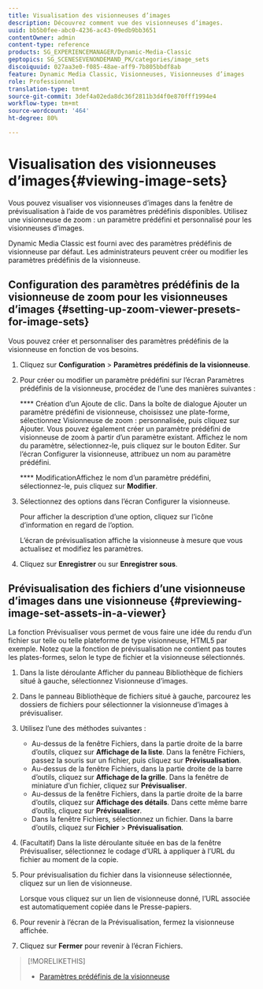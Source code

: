 ```yaml
---
title: Visualisation des visionneuses d’images
description: Découvrez comment vue des visionneuses d’images.
uuid: bb5b0fee-abc0-4236-ac43-09edb9bb3651
contentOwner: admin
content-type: reference
products: SG_EXPERIENCEMANAGER/Dynamic-Media-Classic
geptopics: SG_SCENESEVENONDEMAND_PK/categories/image_sets
discoiquuid: 027aa3e0-f085-48ae-aff9-7b805bbdf8ab
feature: Dynamic Media Classic, Visionneuses, Visionneuses d’images
role: Professionnel
translation-type: tm+mt
source-git-commit: 3def4a02eda8dc36f2811b3d4f0e870fff1994e4
workflow-type: tm+mt
source-wordcount: '464'
ht-degree: 80%

---
```



# Visualisation des visionneuses d’images{#viewing-image-sets}

Vous pouvez visualiser vos visionneuses d’images dans la fenêtre de prévisualisation à l’aide de vos paramètres prédéfinis disponibles. Utilisez une visionneuse de zoom : un paramètre prédéfini et personnalisé pour les visionneuses d’images.

Dynamic Media Classic est fourni avec des paramètres prédéfinis de visionneuse par défaut. Les administrateurs peuvent créer ou modifier les paramètres prédéfinis de la visionneuse.

## Configuration des paramètres prédéfinis de la visionneuse de zoom pour les visionneuses d’images {#setting-up-zoom-viewer-presets-for-image-sets}

Vous pouvez créer et personnaliser des paramètres prédéfinis de la visionneuse en fonction de vos besoins.

1. Cliquez sur **Configuration** > **Paramètres prédéfinis de la visionneuse**.
1. Pour créer ou modifier un paramètre prédéfini sur l’écran Paramètres prédéfinis de la visionneuse, procédez de l’une des manières suivantes :

   **** Création d’un Ajoute de clic. Dans la boîte de dialogue Ajouter un paramètre prédéfini de visionneuse, choisissez une plate-forme, sélectionnez Visionneuse de zoom : personnalisée, puis cliquez sur Ajouter. Vous pouvez également créer un paramètre prédéfini de visionneuse de zoom à partir d’un paramètre existant. Affichez le nom du paramètre, sélectionnez-le, puis cliquez sur le bouton Editer. Sur l’écran Configurer la visionneuse, attribuez un nom au paramètre prédéfini.

   **** ModificationAffichez le nom d’un paramètre prédéfini, sélectionnez-le, puis cliquez sur  **Modifier**.

1. Sélectionnez des options dans l’écran Configurer la visionneuse.

   Pour afficher la description d’une option, cliquez sur l’icône d’information en regard de l’option.

   L’écran de prévisualisation affiche la visionneuse à mesure que vous actualisez et modifiez les paramètres.

1. Cliquez sur **Enregistrer** ou sur **Enregistrer sous**.

## Prévisualisation des fichiers d’une visionneuse d’images dans une visionneuse {#previewing-image-set-assets-in-a-viewer}

La fonction Prévisualiser vous permet de vous faire une idée du rendu d’un fichier sur telle ou telle plateforme de type visionneuse, HTML5 par exemple. Notez que la fonction de prévisualisation ne contient pas toutes les plates-formes, selon le type de fichier et la visionneuse sélectionnés.

1. Dans la liste déroulante Afficher du panneau Bibliothèque de fichiers situé à gauche, sélectionnez Visionneuse d’images.
1. Dans le panneau Bibliothèque de fichiers situé à gauche, parcourez les dossiers de fichiers pour sélectionner la visionneuse d’images à prévisualiser.
1. Utilisez l’une des méthodes suivantes :

   * Au-dessus de la fenêtre Fichiers, dans la partie droite de la barre d’outils, cliquez sur **Affichage de la liste**. Dans la fenêtre Fichiers, passez la souris sur un fichier, puis cliquez sur **Prévisualisation**.
   * Au-dessus de la fenêtre Fichiers, dans la partie droite de la barre d’outils, cliquez sur **Affichage de la grille**. Dans la fenêtre de miniature d’un fichier, cliquez sur **Prévisualiser**.
   * Au-dessus de la fenêtre Fichiers, dans la partie droite de la barre d’outils, cliquez sur **Affichage des détails**. Dans cette même barre d’outils, cliquez sur **Prévisualiser**.
   * Dans la fenêtre Fichiers, sélectionnez un fichier. Dans la barre d’outils, cliquez sur **Fichier** > **Prévisualisation**.

1. (Facultatif) Dans la liste déroulante située en bas de la fenêtre Prévisualiser, sélectionnez le codage d’URL à appliquer à l’URL du fichier au moment de la copie.
1. Pour prévisualisation du fichier dans la visionneuse sélectionnée, cliquez sur un lien de visionneuse.

   Lorsque vous cliquez sur un lien de visionneuse donné, l’URL associée est automatiquement copiée dans le Presse-papiers.

1. Pour revenir à l’écran de la Prévisualisation, fermez la visionneuse affichée.
1. Cliquez sur **Fermer** pour revenir à l’écran Fichiers.

>[!MORELIKETHIS]
>
>* [Paramètres prédéfinis de la visionneuse](application-setup.md#viewer_presets)

